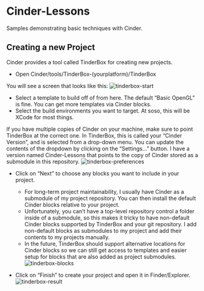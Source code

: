 Cinder-Lessons
==============

Samples demonstrating basic techniques with Cinder.

## Creating a new Project

Cinder provides a tool called TinderBox for creating new projects.

- Open Cinder/tools/TinderBox-(yourplatform)/TinderBox

You will see a screen that looks like this:
![tinderbox-start](https://cloud.githubusercontent.com/assets/81553/4901039/fe0d81aa-642d-11e4-9801-2c37f5980158.png)
- Select a template to build off of from here. The default “Basic OpenGL” is fine. You can get more templates via Cinder blocks.
- Select the build environments you want to target. At soso, this will be XCode for most things.

If you have multiple copies of Cinder on your machine, make sure to point TinderBox at the correct one. In TinderBox, this is called your “Cinder Version”, and is selected from a drop-down menu. You can update the contents of the dropdown by clicking on the “Settings...” button. I have a version named Cinder-Lessons that points to the copy of Cinder stored as a submodule in this repository.
![tinderbox-preferences](https://cloud.githubusercontent.com/assets/81553/4901037/fe06a06a-642d-11e4-95bc-5c9e1c1476cf.png)

- Click on “Next” to choose any blocks you want to include in your project.
	- For long-term project maintainability, I usually have Cinder as a submodule of my project repository. You can then install the default Cinder blocks relative to your project.
	- Unfortunately, you can’t have a top-level repository control a folder inside of a submodule, so this makes it tricky to have non-default Cinder blocks supported by TinderBox and your git repository. I add non-default blocks as submodules to my project and add their contents to my projects manually.
	- In the future, TinderBox should support alternative locations for Cinder blocks so we can still get access to templates and easier setup for blocks that are also added as project submodules.
![tinderbox-blocks](https://cloud.githubusercontent.com/assets/81553/4901036/fdfe545a-642d-11e4-83a6-3dfee3a0ce0b.png)

- Click on “Finish” to create your project and open it in Finder/Explorer.
![tinderbox-result](https://cloud.githubusercontent.com/assets/81553/4901038/fe0a4f80-642d-11e4-9e5c-ff1ccc2c8bc0.png)

